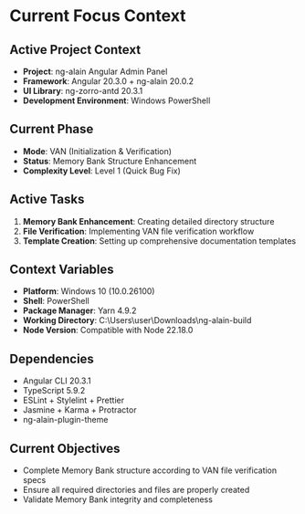 # Current Focus Context

## Active Project Context
- **Project**: ng-alain Angular Admin Panel
- **Framework**: Angular 20.3.0 + ng-alain 20.0.2
- **UI Library**: ng-zorro-antd 20.3.1
- **Development Environment**: Windows PowerShell

## Current Phase
- **Mode**: VAN (Initialization & Verification)
- **Status**: Memory Bank Structure Enhancement
- **Complexity Level**: Level 1 (Quick Bug Fix)

## Active Tasks
1. **Memory Bank Enhancement**: Creating detailed directory structure
2. **File Verification**: Implementing VAN file verification workflow
3. **Template Creation**: Setting up comprehensive documentation templates

## Context Variables
- **Platform**: Windows 10 (10.0.26100)
- **Shell**: PowerShell
- **Package Manager**: Yarn 4.9.2
- **Working Directory**: C:\Users\user\Downloads\ng-alain-build
- **Node Version**: Compatible with Node 22.18.0

## Dependencies
- Angular CLI 20.3.1
- TypeScript 5.9.2
- ESLint + Stylelint + Prettier
- Jasmine + Karma + Protractor
- ng-alain-plugin-theme

## Current Objectives
- Complete Memory Bank structure according to VAN file verification specs
- Ensure all required directories and files are properly created
- Validate Memory Bank integrity and completeness
